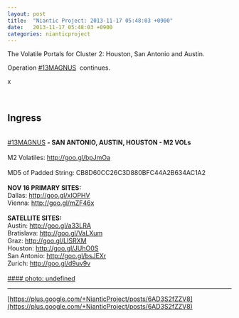 ```yaml
---
layout: post
title:  "Niantic Project: 2013-11-17 05:48:03 +0900"
date:   2013-11-17 05:48:03 +0900
categories: nianticproject
---
```

The Volatile Portals for Cluster 2: Houston, San Antonio and Austin.

Operation  [#13MAGNUS](https://plus.google.com/s/%2313MAGNUS "")  continues.

x<div class="shared"><br /><h2>Ingress</h2><br /><a rel="nofollow" class="ot-hashtag" href="https://plus.google.com/s/%2313MAGNUS">#13MAGNUS</a> <b>- SAN ANTONIO, AUSTIN, HOUSTON - M2 VOLs</b><br /><br />M2 Volatiles: <a href="http://goo.gl/bpJmOa" class="ot-anchor">http://goo.gl/bpJmOa</a> <br /><br />MD5 of Padded String: CB8D60CC26C3D880BFC44A2B634AC1A2<br /><br /><b>NOV 16 PRIMARY SITES:</b> <br />Dallas: <a href="http://goo.gl/xIOPHV" class="ot-anchor">http://goo.gl/xIOPHV</a> <br />Vienna: <a href="http://goo.gl/mZF46x" class="ot-anchor">http://goo.gl/mZF46x</a> <br /><br /><b>SATELLITE SITES:</b> <br />Austin: <a href="http://goo.gl/a33LRA" class="ot-anchor">http://goo.gl/a33LRA</a> <br />Bratislava: <a href="http://goo.gl/VaLXum" class="ot-anchor">http://goo.gl/VaLXum</a> <br />Graz: <a href="http://goo.gl/LISRXM" class="ot-anchor">http://goo.gl/LISRXM</a> <br />Houston: <a href="http://goo.gl/JUhO0S" class="ot-anchor">http://goo.gl/JUhO0S</a> <br />San Antonio: <a href="http://goo.gl/bsJEXr" class="ot-anchor">http://goo.gl/bsJEXr</a> <br />Zurich: <a href="http://goo.gl/d9uv9v" class="ot-anchor">http://goo.gl/d9uv9v</a> <br /><br /></div>
[#### photo: undefined](https://lh4.googleusercontent.com/-tNQd7ROpVuE/UofZcESUfXI/AAAAAAAAaTY/Pqn_IbP17PA/13magnus-austin-c2.png "")
- - -
[https://plus.google.com/+NianticProject/posts/6AD3S2fZZV8](https://plus.google.com/+NianticProject/posts/6AD3S2fZZV8)
